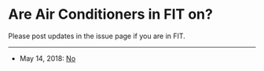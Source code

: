 # Are Air Conditioners in FIT on?

Please post updates in the issue page if you are in FIT.

---

* May 14, 2018: [No](https://github.com/meta-inf/are-FIT-ACs-on/issues/1#issuecomment-388688746)
